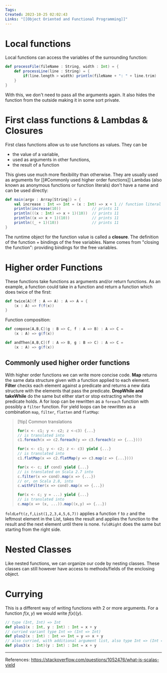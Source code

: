 ```yaml
---
Tags: 
Created: 2023-10-25 02:02:43
Links: "[[Object Oriented and Functional Programming]]"
---
```

# Local functions
Local functions can access the variables of the surrounding function:
```scala
def processFile(fileName : String, width : Int) = {
	def processLine(line : String) = {
		if(line.length > width) println(fileName + ": " + line.trim)
	}
}
```
With this, we don't need to pass all the arguments again. It also hides the function from the outside making it in some sort private.
# First class functions & Lambdas & Closures
First class functions allow us to use functions as values. They can be 
- the value of a variable, 
- used as arguments in other functions, 
- the result of a function

This gives use much more flexibility than otherwise. They are usually used as arguments for [[#Commonly used higher order functions]]
Lambdas (also known as anonymous functions or function literals) don't have a name and can be used directly:
```scala
def main(argv : Array[String]) = {
	val increase : Int => Int = (x : Int) => x + 1 // function literal
	println(increase(10))              // prints 11
	println(((x : Int) => x + 1)(10))  // prints 11
	println((x => x + 1)(10))          // prints 11
	println((_ + 1)(10))               // prints 11
}
```

The runtime object for the function value is called a **closure**. The definition of the function + bindings of the free variables. Name comes from "closing the function": providing bindings for the free variables.
# Higher order Functions
These functions take functions as arguments and/or return functions. As an example, a function could take in a function and return a function which does twice of the first:
```scala
def twice[A](f : A => A) : A => A = {
	(x : A) => f(f(x))
}
```
Function composition:
```scala
def compose[A,B,C](g : B => C, f : A => B) : A => C = 
	(x : A) => g(f(x))

def andThen[A,B,C](f : A => B, g : B => C) : A => C = 
	(x : A) => g(f(x))
```
## Commonly used higher order functions
With higher order functions we can write more concise code. 
**Map** returns the same data structure given with a function applied to each element. **Filter** checks each element against a predicate and returns a new data structure with the elements that pass the predicate. **DropWhile and takeWhile** do the same but either start or stop extracting when the predicate holds.
A for loop can be rewritten as a `foreach` function with possibly a `filter` function. For yield loops can be rewritten as a combination `map`, `filter`, `flatten` and `flatMap`:

> [!tip] Common translations
> ```scala
> for(x <- c1; y <- c2; z <-c3) {...}
> // is translated into
> c1.foreach(x => c2.foreach(y => c3.foreach(z => {...})))
> ```
>```scala
> for(x <- c1; y <- c2; z <- c3) yield {...}
> // is translated into
> c1.flatMap(x => c2.flatMap(y => c3.map(z => {...})))
> ``` 
> ```scala
> for(x <- c; if cond) yield {...}
> // is translated on Scala 2.7 into
> c.filter(x => cond).map(x => {...})
> // or, on Scala 2.8, into
> c.withFilter(x => cond).map(x => {...})
> ```
> ```scala
> for(x <- c; y = ...) yield {...}
> // is translated into
> c.map(x => (x, ...)).map((x,y) => {...})
> ```

`foldLeft(z,f,List(1,2,3,4,5,6,7))` applies a function `f` to `z` and the leftmost element in the List, takes the result and applies the function to the result and the next element until there is none. `foldRight` does the same but starting from the right side.
# Nested Classes
Like nested functions, we can organize our code by nesting classes. These classes can still however have access to methods/fields of the enclosing object.
# Currying
This is a different way of writing functions with 2 or more arguments. For a function $f(x,y)$ we would write $f(x)(y)$. 
```scala
// type (Int, Int) => Int
def plus1(x : Int, y : Int) : Int = x + y
// curried variant type Int => (Int => Int)
def plus2(x : Int) : Int => Int = y => x + y
// also curried, with additional argument list, also type Int => (Int => Int)
def plus3(x : Int)(y : Int) : Int = x + y
```

---
References: https://stackoverflow.com/questions/1052476/what-is-scalas-yield